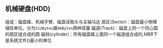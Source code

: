 ## 机械硬盘(HDD)
组成：磁盘碟、机械手臂、磁盘读取头与主轴马达
扇区(Sector)：磁盘最小物理储存单位，分为`512Bytes`跟`4KBytes`两种容量
磁道(Track)：磁盘上同一个同心圆的扇区组合成的圆
磁柱(cylinder)：所有磁盘碟上面同一个磁道组合成的,MBR下是系统文件()最小的单位